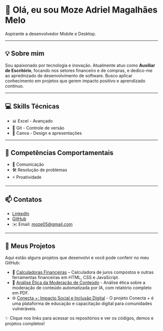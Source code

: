# 👋 Olá, eu sou Moze Adriel Magalhães Melo
Aspirante a desenvolvedor Mobile e Desktop.

---

## 💡 Sobre mim
Sou apaixonado por tecnologia e inovação. Atualmente atuo como **Auxiliar de Escritório**, focando nos setores financeiro e de compras, e dedico-me ao aprednizado de desenvolvimento de software.
Busco aplicar conhecimento em projetos que gerem impacto positivo e aprendizado contínuo.  

---

## 💻 Skills Técnicas
- 📊 Excel - Avançado  
- 🔧 Git - Controle de versão  
- 🎨 Canva - Design e apresentações  

---

## 🧠 Competências Comportamentais
- 💬 Comunicação  
- 🛠️ Resolução de problemas  
- ⚡ Proatividade  

---

## 📫 Contatos
- [LinkedIn](https://www.linkedin.com/in/seulinkedin)  
- [GitHub](https://github.com/seurepositorio)  
- ✉️ Email: moze05@gmail.com

---

## 📂 Meus Projetos

Aqui estão alguns projetos que desenvolvi e você pode conferir no meu GitHub:

- 🧮 [Calculadoras Financeiras](https://github.com/mozeadriel/Calculadoras-Financeiras) – Calculadora de juros compostos e outras ferramentas financeiras em HTML, CSS e JavaScript.
- 📱 [Análise Ética da Moderação de Conteúdo](https://github.com/mozeadriel/analise-etica-moderacao/blob/main/README.md) - Análise ética sobre a moderação de conteúdo automatizada por IA, com relatório completo em PDF.
- 🌐 [Conecta +: Impacto Social e Inclusão Digital](https://github.com/mozeadriel/conecta-mais-impacto-social) - O projeto Conecta + é uma plataforma de educação e capacitação digital para comunidades vulneráveis.

✨ Clique nos links para acessar os repositórios e ver os códigos, demos e projetos completos!

